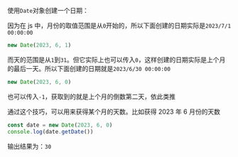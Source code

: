 使用`Date`对象创建一个日期：

因为在 js 中，月份的取值范围是从`0`开始的，所以下面创建的日期实际是`2023/7/1 00:00:00`

```js
new Date(2023, 6, 1)
```

而天的范围是从`1`到`31`。但它实际上也可以传入`0`，这样创建的日期实际是上个月的最后一天。所以下面创建的日期就是`2023/6/30 00:00:00`

```js
new Date(2023, 6, 0)
```

也可以传入`-1`，获取到的就是上个月的倒数第二天，依此类推

通过这个技巧，可以用来获得某个月的天数。比如获得 2023 年 6 月份的天数

```js
const date = new Date(2023, 6, 0)
console.log(date.getDate())
```

输出结果为：`30`
